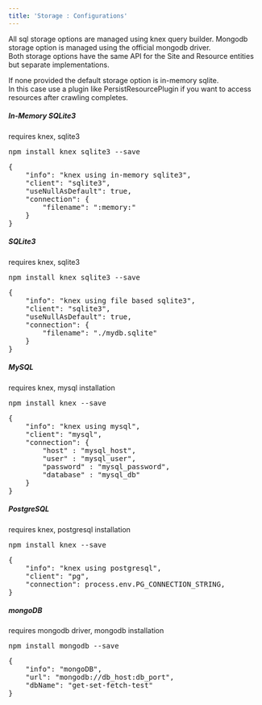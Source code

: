 ```yaml
---
title: 'Storage : Configurations'
---
```

<p>
All sql storage options are managed using knex query builder. Mongodb storage option is managed using the official mongodb driver.<br>
Both storage options have the same API for the Site and Resource entities but separate implementations.
</p>

<p>
If none provided the default storage option is in-memory sqlite.<br/>
In this case use a plugin like PersistResourcePlugin if you want to access resources after crawling completes.
</p>

<h5 class="subtitle">In-Memory SQLite3</h5>
<span>requires knex, sqlite3</span>
<pre>npm install knex sqlite3 --save</pre>
<pre>
{
    "info": "knex using in-memory sqlite3",
    "client": "sqlite3",
    "useNullAsDefault": true,
    "connection": {
        "filename": ":memory:"
    }
}
</pre>

<h5 class="subtitle">SQLite3</h5>
<span>requires knex, sqlite3</span>
<pre>npm install knex sqlite3 --save</pre>
<pre>
{
    "info": "knex using file based sqlite3",
    "client": "sqlite3",
    "useNullAsDefault": true,
    "connection": {
        "filename": "./mydb.sqlite"
    }
}
</pre>

<h5 class="subtitle">MySQL</h5>
<span>requires knex, mysql installation</span>
<pre>npm install knex --save</pre>
<pre>
{
    "info": "knex using mysql",
    "client": "mysql",
    "connection": {
        "host" : "mysql_host",
        "user" : "mysql_user",
        "password" : "mysql_password",
        "database" : "mysql_db"
    }
}
</pre>

<h5 class="subtitle">PostgreSQL</h5>
<span>requires knex, postgresql installation</span>
<pre>npm install knex --save</pre>
<pre>
{
    "info": "knex using postgresql",
    "client": "pg",
    "connection": process.env.PG_CONNECTION_STRING,
}
</pre>

<h5 class="subtitle">mongoDB</h5>
<span>requires mongodb driver, mongodb installation</span>
<pre>npm install mongodb --save</pre>
<pre>
{
    "info": "mongoDB",
    "url": "mongodb://db_host:db_port",
    "dbName": "get-set-fetch-test"
}
</pre>